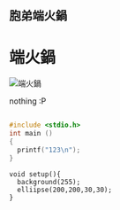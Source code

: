 ## 胞弟端火鍋

# 端火鍋

![端火鍋](https://img.ttshow.tw/images/media/uploads/2020/08/24/0_CO8VdWx.jpg)

nothing :P


```C

#include <stdio.h>
int main ()
{
  printf("123\n");
}
```

```Processing
void setup(){
  background(255);
  elliipse(200,200,30,30);
}

```

